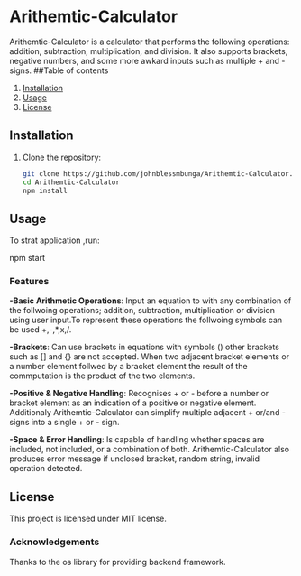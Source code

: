 # Arithemtic-Calculator
Arithemtic-Calculator is a calculator that performs the following operations: addition, subtraction, multiplication, and division. It also supports brackets, negative numbers, and some more awkard inputs such as multiple + and - signs.
##Table of contents
1. [Installation](#installation)
2. [Usage](#usage)
4. [License](#license)
## Installation

1. Clone the repository:
   ```bash
   git clone https://github.com/johnblessmbunga/Arithemtic-Calculator.git
   cd Arithemtic-Calculator
   npm install
## Usage
To strat application ,run:

npm start
### Features
__-Basic Arithmetic Operations__: Input an equation to with any combination of the follwoing operations; addition, subtraction, multiplication or division using user input.To represent these operations the follwoing symbols can be used +,-,*,x,/. 

__-Brackets__: Can use brackets in equations with symbols \(\) other brackets such as \[\] and \{\} are not accepted. When two adjacent bracket elements or a number element follwed by a bracket element the result of the commputation is the product of the two elements.

__-Positive & Negative Handling__: Recognises + or - before a number or bracket element as  an indication of a positive or negative element. Additionaly Arithemtic-Calculator can simplify multiple adjacent + or/and - signs into a single + or - sign.

__-Space & Error Handling__: Is capable of handling whether spaces are included, not included, or a combination of both. Arithemtic-Calculator also produces error message if unclosed bracket, random string, invalid operation detected.
## License
This project is licensed under MIT license.

### Acknowledgements
Thanks to the os library for providing backend framework.
